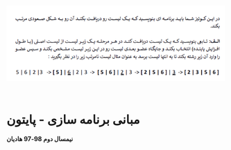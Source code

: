
 ![description](4.png "description")

<br>

# مبانی برنامه سازی - پایتون
**نیمسال دوم 98-97
هادیان**
